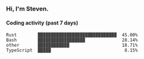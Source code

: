 ### Hi, I'm Steven.

#### Coding activity (past 7 days)
```
Rust        ▓▓▓▓▓▓▓▓▓▓▓▓▓▓▓▓▓▓▓▓▓▓▓▓▓▓▓▓▓▓  45.00%
Bash        ▓▓▓▓▓▓▓▓▓▓▓▓▓▓▓▓▓▓              28.14%
other       ▓▓▓▓▓▓▓▓▓▓▓▓                    18.71%
TypeScript  ▓▓▓▓▓                            8.15%
```
